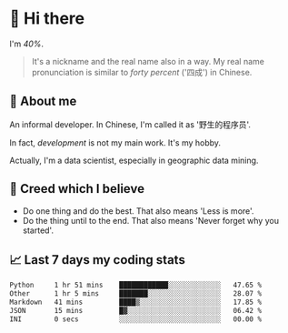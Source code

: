 # 👋 Hi there

I'm *40%*.

> It's a nickname and the real name also in a way.
> My real name pronunciation is similar to *forty percent* ('四成') in Chinese.

## :speech_balloon: About me

An informal developer. In Chinese, I'm called it as '野生的程序员'.

In fact, _development_ is not my main work. It's my hobby.

Actually, I'm a data scientist, especially in geographic data mining.

## :see_no_evil: Creed which I believe

- Do one thing and do the best. That also means 'Less is more'.
- Do the thing until to the end. That also means 'Never forget why you started'.

## :chart_with_upwards_trend: Last 7 days my coding stats

<!--START_SECTION:waka-->

```txt
Python     1 hr 51 mins    ████████████░░░░░░░░░░░░░   47.65 %
Other      1 hr 5 mins     ███████░░░░░░░░░░░░░░░░░░   28.07 %
Markdown   41 mins         ████▒░░░░░░░░░░░░░░░░░░░░   17.85 %
JSON       15 mins         █▓░░░░░░░░░░░░░░░░░░░░░░░   06.42 %
INI        0 secs          ░░░░░░░░░░░░░░░░░░░░░░░░░   00.00 %
```

<!--END_SECTION:waka-->
